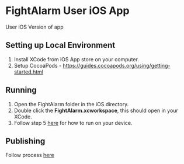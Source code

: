 # FightAlarm User iOS App
User iOS Version of app

## Setting up Local Environment
1. Install XCode from iOS App store on your computer.
2. Setup CocoaPods - https://guides.cocoapods.org/using/getting-started.html

## Running
1. Open the FightAlarm folder in the iOS directory.
2. Double click the **FightAlarm.xcworkspace**, this should open in your XCode.
3. Follow step 5 [here](https://www.iosapptemplates.com/xcode-projects-run-app-templates) for how to run on your device.

## Publishing
Follow process [here](https://wiki.saucelabs.com/display/DOCS/Creating+an+ipa+File)